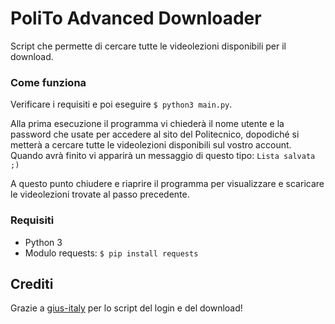 # PoliTo Advanced Downloader
Script che permette di cercare tutte le videolezioni disponibili per il download.

### Come funziona
Verificare i requisiti e poi eseguire `$ python3 main.py`.

Alla prima esecuzione il programma vi chiederà il nome utente e la password
che usate per accedere al sito del Politecnico, dopodiché si metterà a cercare
tutte le videolezioni disponibili sul vostro account. Quando avrà finito vi apparirà
un messaggio di questo tipo: `Lista salvata ;)`

A questo punto chiudere e riaprire il programma per visualizzare e scaricare le videolezioni
trovate al passo precedente.

### Requisiti
* Python 3
* Modulo requests: `$ pip install requests`

## Crediti
Grazie a [gius-italy](https://github.com/gius-italy) per lo script del login e del download!
